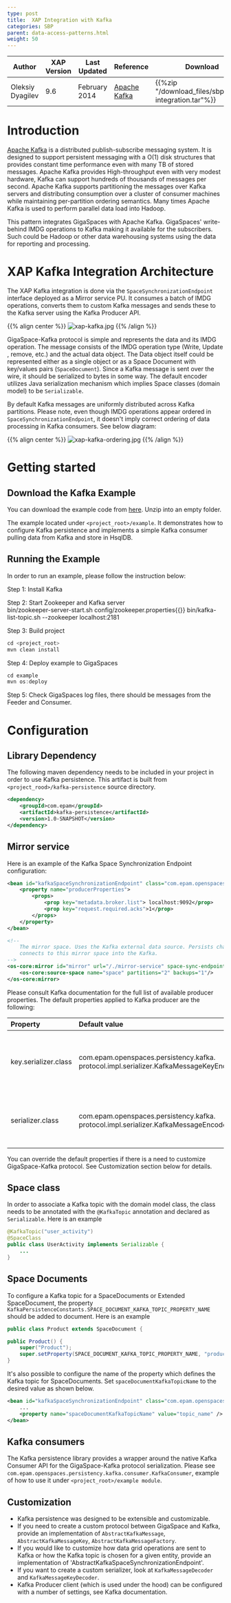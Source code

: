 ```yaml
---
type: post
title:  XAP Integration with Kafka
categories: SBP
parent: data-access-patterns.html
weight: 50
---
```



|Author|XAP Version|Last Updated | Reference | Download |
|------|-----------|-------------|-----------|----------|
|Oleksiy Dyagilev| 9.6| February 2014| [Apache Kafka](http://kafka.apache.org)|{{%zip "/download_files/sbp/kafka-integration.tar"%}}|



# Introduction

[Apache Kafka](http://kafka.apache.org) is a distributed publish-subscribe messaging system. It is designed to support persistent messaging with a O(1) disk structures that provides constant time performance even with many TB of stored messages.
Apache Kafka provides High-throughput even with very modest hardware, Kafka can support hundreds of thousands of messages per second. Apache Kafka supports partitioning the messages over Kafka servers and distributing consumption over a cluster of consumer machines while maintaining per-partition ordering semantics. Many times Apache Kafka is used to perform parallel data load into Hadoop.

This pattern integrates GigaSpaces with Apache Kafka. GigaSpaces' write-behind IMDG operations to Kafka making it available for the subscribers. Such could be Hadoop or other data warehousing systems using the data for reporting and processing.

# XAP Kafka Integration Architecture

The XAP Kafka integration is done via the `SpaceSynchronizationEndpoint` interface deployed as a Mirror service PU. It consumes a batch of IMDG operations, converts them to custom Kafka messages and sends these to the Kafka server using the Kafka Producer API.

{{% align center %}}
![xap-kafka.jpg](/attachment_files/sbp/xap-kafka.jpg)
{{% /align %}}


GigaSpace-Kafka protocol is simple and represents the data and its IMDG operation. The message consists of the IMDG operation type (Write, Update , remove, etc.) and the actual data object. The Data object itself could be represented either as a single object or as a Space Document with key/values pairs (`SpaceDocument`).
Since a Kafka message is sent over the wire, it should be serialized to bytes in some way.
The default encoder utilizes Java serialization mechanism which implies Space classes (domain model) to be `Serializable`.

By default Kafka messages are uniformly distributed across Kafka partitions. Please note, even though IMDG operations appear ordered in `SpaceSynchronizationEndpoint`, it doesn't imply correct ordering of data processing in Kafka consumers. See below diagram:

{{% align center %}}
![xap-kafka-ordering.jpg](/attachment_files/sbp/xap-kafka-ordering.jpg)
{{% /align %}}

# Getting started

## Download the Kafka Example

You can download the example code from [here](/download_files/sbp/kafka-integration.tar).
Unzip into an empty folder.

The example located under `<project_root>/example`. It demonstrates how to configure Kafka persistence and implements a simple Kafka consumer pulling data from Kafka and store in HsqlDB.

## Running the Example
In order to run an example, please follow the instruction below:

Step 1: Install Kafka<br/>

Step 2:	Start Zookeeper and Kafka server<br/>
bin/zookeeper-server-start.sh config/zookeeper.properties{{<wbr>}}
bin/kafka-list-topic.sh --zookeeper localhost:2181

Step 3:	Build project<br/>

```java
cd <project_root>
mvn clean install
```

Step 4:	Deploy example to GigaSpaces<br/>

```java
cd example
mvn os:deploy
```

Step 5:	Check GigaSpaces log files, there should be messages from the Feeder and Consumer.

# Configuration

## Library Dependency

The following maven dependency needs to be included in your project in order to use Kafka persistence. This artifact is built from `<project_rood>/kafka-persistence` source directory.


```xml
<dependency>
	<groupId>com.epam</groupId>
	<artifactId>kafka-persistence</artifactId>
	<version>1.0-SNAPSHOT</version>
</dependency>
```


## Mirror service

Here is an example of the Kafka Space Synchronization Endpoint configuration:


```xml
<bean id="kafkaSpaceSynchronizationEndpoint" class="com.epam.openspaces.persistency.kafka.KafkaSpaceSynchronizationEndpointFactoryBean">
	<property name="producerProperties">
		<props>
			<prop key="metadata.broker.list"> localhost:9092</prop>
			<prop key="request.required.acks">1</prop>
		</props>
	</property>
</bean>

<!--
	The mirror space. Uses the Kafka external data source. Persists changes done on the Space that
	connects to this mirror space into the Kafka.
-->
<os-core:mirror id="mirror" url="/./mirror-service" space-sync-endpoint="kafkaSpaceSynchronizationEndpoint" operation-grouping="group-by-replication-bulk">
	<os-core:source-space name="space" partitions="2" backups="1"/>
</os-core:mirror>
```

Please consult Kafka documentation for the full list of available producer properties.
The default properties applied to Kafka producer are the following:


|Property|Default value|Description|
|:-------|:------------|:----------|
|key.serializer.class|com.epam.openspaces.persistency.kafka.<br>protocol.impl.serializer.KafkaMessageKeyEncoder|Message key serializer of default Gigaspace-Kafka protocol|
|serializer.class|    com.epam.openspaces.persistency.kafka.<br>protocol.impl.serializer.KafkaMessageEncoder|Message serializer of default Gigaspace-Kafka protocol|

You can override the default properties if there is a need to customize GigaSpace-Kafka protocol. See Customization section below for details.

## Space class

In order to associate a Kafka topic with the domain model class, the class needs to be annotated with the `@KafkaTopic` annotation and declared as `Serializable`. Here is an example


```java
@KafkaTopic("user_activity")
@SpaceClass
public class UserActivity implements Serializable {
    ...
}
```

## Space Documents

To configure a Kafka topic for a SpaceDocuments or Extended SpaceDocument, the property `KafkaPersistenceConstants.SPACE_DOCUMENT_KAFKA_TOPIC_PROPERTY_NAME` should be added to document. Here is an example


```java
public class Product extends SpaceDocument {

public Product() {
	super("Product");
	super.setProperty(SPACE_DOCUMENT_KAFKA_TOPIC_PROPERTY_NAME, "product");
}
```

It's also possible to configure the name of the property which defines the Kafka topic for SpaceDocuments. Set `spaceDocumentKafkaTopicName` to the desired value as shown below.


```xml
<bean id="kafkaSpaceSynchronizationEndpoint" class="com.epam.openspaces.persistency.kafka.KafkaSpaceSynchrspaceDocumentKafkaTopicNameonizationEndpointFactoryBean">
	...
	<property name="spaceDocumentKafkaTopicName" value="topic_name" />
</bean>
```

## Kafka consumers

The Kafka persistence library provides a wrapper around the native Kafka Consumer API for the GigaSpace-Kafka protocol serialization. Please see `com.epam.openspaces.persistency.kafka.consumer.KafkaConsumer`, example of how to use it under `<project_root>/example module`.

## Customization

- Kafka persistence was designed to be extensible and customizable.
- If you need to create a custom protocol between GigaSpace and Kafka, provide an implementation of `AbstractKafkaMessage`, `AbstractKafkaMessageKey`, `AbstractKafkaMessageFactory`.
- If you would like to customize how data grid operations are sent to Kafka or how the Kafka topic is chosen for a given entity, provide an implementation of 'AbstractKafkaSpaceSynchronizationEndpoint'.
- If you want to create a custom serializer, look at `KafkaMessageDecoder` and `KafkaMessageKeyDecoder`.
- Kafka Producer client (which is used under the hood) can be configured with a number of settings, see Kafka documentation.
